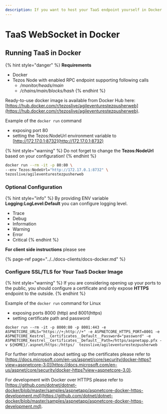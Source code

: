 ```yaml
---
description: If you want to host your TaaS endpoint yourself in Docker.
---
```


# TaaS WebSocket in Docker

## Running TaaS in Docker

{% hint style="danger" %}
**Requirements**

* Docker
* Tezos Node with enabled RPC endpoint supporting following calls
  * _/monitor/heads/main_
  * _/chains/main/blocks/hash_
{% endhint %}

Ready-to-use docker image is available from Docker Hub here: [https://hub.docker.com/r/tezoslive/agileventurestezpusherweb](https://hub.docker.com/r/tezoslive/agileventurestezpusherweb).

Example of the `docker run` command

* exposing port 80
* setting the Tezos:NodeUrl environment variable to [http://172.17.0.1:8732](http://172.17.0.1:8732)

{% hint style="warning" %}
Do not forget to change the **Tezos:NodeUrl** based on your configuration!
{% endhint %}

```bash
docker run --rm -it -p 80:80 \
--env Tezos:NodeUrl="http://172.17.0.1:8732" \
tezoslive/agileventurestezpusherweb
```

### Optional Configuration

{% hint style="info" %}
By providing ENV variable **Logging:LogLevel:Default** you can configure logging level.

* Trace
* Debug
* Information
* Warning
* Error
* Critical
{% endhint %}

**For client side instructions** please see

{% page-ref page="../../docs-clients/docs-docker.md" %}

### Configure SSL/TLS for Your TaaS Docker Image

{% hint style="warning" %}
If you are considering opening up your ports to the public, you should configure a certificate and only expose **HTTPS** endpoint to the outside.
{% endhint %}

Example of the `docker run` command for Linux

* exposing ports 8000 \(http\) and 8001\(https\)
* setting certificate path and password

```text
docker run --rm -it -p 8000:80 -p 8001:443 -e ASPNETCORE_URLS="https://+;http://+" -e ASPNETCORE_HTTPS_PORT=8001 -e ASPNETCORE_Kestrel__Certificates__Default__Password="password" -e ASPNETCORE_Kestrel__Certificates__Default__Path=/https/aspnetapp.pfx -v ${HOME}/.aspnet/https:/https/  tezoslive/agileventurestezpusherweb
```

For further information about setting up the certificates please refer to [https://docs.microsoft.com/en-us/aspnet/core/security/docker-https?view=aspnetcore-3.0](https://docs.microsoft.com/en-us/aspnet/core/security/docker-https?view=aspnetcore-3.0).

For development with Docker over HTTPS please refer to [https://github.com/dotnet/dotnet-docker/blob/master/samples/aspnetapp/aspnetcore-docker-https-development.md](https://github.com/dotnet/dotnet-docker/blob/master/samples/aspnetapp/aspnetcore-docker-https-development.md).

